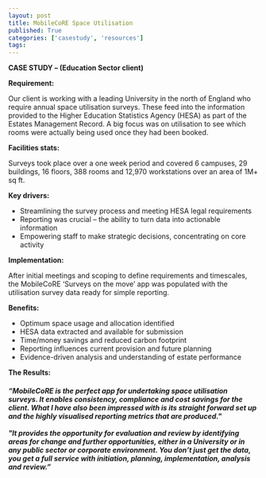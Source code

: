 ```yaml
---
layout: post
title: MobileCoRE Space Utilisation
published: True
categories: ['casestudy', 'resources']
tags: 
--- 
```


<b>CASE STUDY – (Education Sector client)</b>
 
<b>Requirement: </b>

Our client is working with a leading University in the north of England who require annual space utilisation surveys. These feed into the information
provided to the Higher Education Statistics Agency (HESA) as part of the Estates Management Record. A big focus was on utilisation to see which rooms were
actually being used once they had been booked.

<b>Facilities stats:</b>

Surveys took place over a one week period and covered 6 campuses, 29 buildings, 16 floors, 388 rooms and 12,970 workstations over an area of 1M+ sq ft.

<b>Key drivers:</b>

*	Streamlining the survey process and meeting HESA legal requirements
*	Reporting was crucial – the ability to turn data into actionable information
*	Empowering staff to make strategic decisions, concentrating on core activity

<b>Implementation:  </b>

After initial meetings and scoping to define requirements and timescales, the MobileCoRE ‘Surveys on the move’ app was populated with the utilisation
survey data ready for simple reporting.

<b>Benefits:</b>

*	Optimum space usage and allocation identified
*	HESA data extracted and available for submission
*	Time/money savings and reduced carbon footprint
*	Reporting influences current provision and future planning
*	Evidence-driven analysis and understanding of estate performance

<b>The Results: </b>

<p>
	<h5><i>“MobileCoRE is the perfect app for undertaking space utilisation surveys. It enables consistency, compliance and cost savings for the client. What I
        have also been impressed with is its straight forward set up and the highly visualised reporting metrics that are produced."
        <br>
		<br>
        "It provides the opportunity for evaluation and review by identifying areas for change and further opportunities, either in a University or in any
        public sector or corporate environment. You don’t just get the data, you get a full service with initiation, planning, implementation, analysis and
        review.”</i>
	</h5>